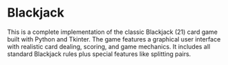 # Blackjack
This is a complete implementation of the classic Blackjack (21) card game built with Python and Tkinter. The game features a graphical user interface with realistic card dealing, scoring, and game mechanics. It includes all standard Blackjack rules plus special features like splitting pairs.
